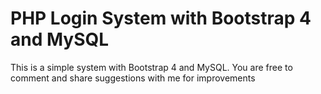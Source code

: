 # PHP Login System with Bootstrap 4 and MySQL 

This is a simple system with Bootstrap 4 and MySQL.
You are free to comment and share suggestions with me for improvements
